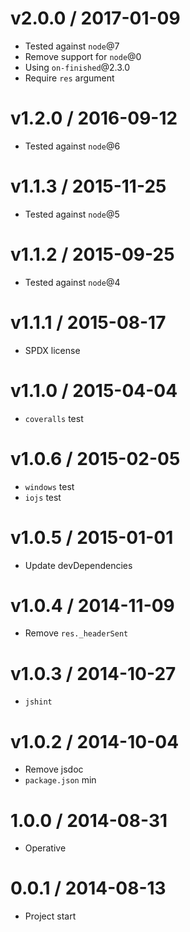 v2.0.0 / 2017-01-09
==================

  * Tested against `node`@7
  * Remove support for `node`@0
  * Using `on-finished`@2.3.0
  * Require `res` argument

v1.2.0 / 2016-09-12
==================

  * Tested against `node`@6

v1.1.3 / 2015-11-25
==================

  * Tested against `node`@5

v1.1.2 / 2015-09-25
==================

  * Tested against `node`@4

v1.1.1 / 2015-08-17
==================

  * SPDX license

v1.1.0 / 2015-04-04
==================

  * `coveralls` test

v1.0.6 / 2015-02-05
==================

  * `windows` test
  * `iojs` test

v1.0.5 / 2015-01-01
==================

  * Update devDependencies

v1.0.4 / 2014-11-09
==================

  * Remove `res._headerSent`

v1.0.3 / 2014-10-27
==================

  * `jshint`

v1.0.2 / 2014-10-04
==================

  * Remove jsdoc
  * `package.json` min

1.0.0 / 2014-08-31
==================

  * Operative

0.0.1 / 2014-08-13
==================

  * Project start
